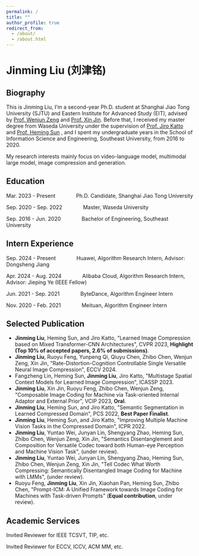 ```yaml
---
permalink: /
title: ""
author_profile: true
redirect_from: 
  - /about/
  - /about.html
---
```


# Jinming Liu (刘津铭)
## Biography
This is Jinming Liu, I'm a second-year Ph.D. student at Shanghai Jiao Tong University (SJTU) and Eastern Institute for Advanced Study (EIT), advised by [Prof. Wenjun Zeng](https://scholar.google.com/citations?hl=zh-CN&user=_cUfvYQAAAAJ) and [Prof. Xin Jin](https://scholar.google.com/citations?user=byaSC-kAAAAJ&hl=zh-CN). Before that, I received my master degree from Waseda University under the supervision of [Prof. Jiro Katto](https://scholar.google.com/citations?user=sUBzrjUAAAAJ&hl=zh-CN) and [Prof. Heming Sun](https://scholar.google.com/citations?user=LtkiCFcAAAAJ&hl=zh-CN) , and I spent my undergraduate years in the School of Information Science and Engineering, Southeast University, from 2016 to 2020. 

My research interests mainly focus on video-language model, multimodal large model, image compression and generation.


## Education
Mar. 2023 - Present    Ph.D. Candidate, Shanghai Jiao Tong University

Sep. 2020 - Sep. 2022    Master, Waseda University

Sep. 2016 - Jun. 2020    Bachelor of Engineering, Southeast University

## Intern Experience
Sep. 2024 - Present    Huawei, Algorithm Research Intern, Advisor: Dongsheng Jiang

Apr. 2024 - Aug. 2024    Alibaba Cloud, Algorithm Research Intern, Advisor: Jieping Ye (IEEE Fellow)

Jun. 2021 - Sep. 2021    ByteDance, Algorithm Engineer Intern

Nov. 2020 - Feb. 2021    Meituan, Algorithm Engineer Intern


## Selected Publication
- **Jinming Liu**, Heming Sun, and Jiro Katto, "Learned Image Compression based on Mixed Transformer-CNN Architectures", CVPR 2023, **Highlight (Top 10% of accepted papers, 2.6% of submissions)**.
- **Jinming Liu**, Ruoyu Feng, Yunpeng Qi, Qiuyu Chen, Zhibo Chen, Wenjun Zeng, Xin Jin, "Rate-Distortion-Cognition Controllable Single Versatile Neural Image Compression", ECCV 2024.
- Fangzheng Lin, Heming Sun, **Jinming Liu**, Jiro Katto, "Multistage Spatial Context Models for Learned Image Compression", ICASSP 2023.
- **Jinming Liu**, Xin Jin, Ruoyu Feng, Zhibo Chen, Wenjun Zeng, "Composable Image Coding for Machine via Task-oriented Internal Adaptor and External Prior", VCIP 2023, **Oral**.
- **Jinming Liu**, Heming Sun, and Jiro Katto, "Semantic Segmentation in Learned Compressed Domain", PCS 2022, **Best Paper Finalist**.
- **Jinming Liu**, Heming Sun, and Jiro Katto, "Improving Multiple Machine Vision Tasks in the Compressed Domain", ICPR 2022.
- **Jinming Liu**, Yuntao Wei, Junyan Lin, Shengyang Zhao, Heming Sun, Zhibo Chen, Wenjun Zeng, Xin Jin, "Semantics Disentanglement and Composition for Versatile Codec toward both Human-eye Perception and Machine Vision Task", (under review).
- **Jinming Liu**, Yuntao Wei, Junyan Lin, Shengyang Zhao, Heming Sun, Zhibo Chen, Wenjun Zeng, Xin Jin, "Tell Codec What Worth Compressing: Semantically Disentangled Image Coding for Machine with LMMs", (under review).
- Ruoyu Feng, **Jinming Liu**, Xin Jin, Xiaohan Pan, Heming Sun, Zhibo Chen, "Prompt-ICM: A Unified Framework towards Image Coding for Machines with Task-driven Prompts" (**Equal contribution**, under review).

## Academic Services
Invited Reviewer for IEEE TCSVT, TIP, etc.

Invited Reviewer for ECCV, ICCV, ACM MM, etc.
